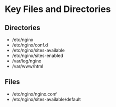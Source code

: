 # Key Files and Directories

## Directories

* /etc/nginx
* /etc/nginx/conf.d
* /etc/nginx/sites-available
* /etc/nginx/sites-enabled
* /var/log/nginx
* /var/www/html

## Files
* /etc/nginx/nginx.conf
* /etc/nginx/sites-available/default
